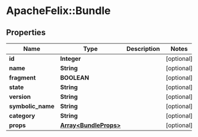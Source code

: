 # ApacheFelix::Bundle

## Properties
Name | Type | Description | Notes
------------ | ------------- | ------------- | -------------
**id** | **Integer** |  | [optional] 
**name** | **String** |  | [optional] 
**fragment** | **BOOLEAN** |  | [optional] 
**state** | **String** |  | [optional] 
**version** | **String** |  | [optional] 
**symbolic_name** | **String** |  | [optional] 
**category** | **String** |  | [optional] 
**props** | [**Array&lt;BundleProps&gt;**](BundleProps.md) |  | [optional] 


